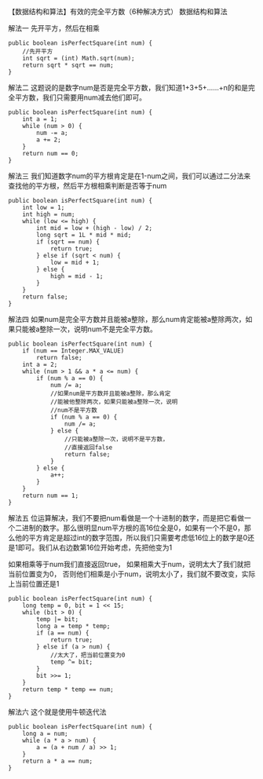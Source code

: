 【数据结构和算法】有效的完全平方数（6种解决方式）
数据结构和算法

解法一
先开平方，然后在相乘

    public boolean isPerfectSquare(int num) {
        //先开平方
        int sqrt = (int) Math.sqrt(num);
        return sqrt * sqrt == num;
    }

解法二
这题说的是数字num是否是完全平方数，我们知道1+3+5+……+n的和是完全平方数，我们只需要用num减去他们即可。

    public boolean isPerfectSquare(int num) {
        int a = 1;
        while (num > 0) {
            num -= a;
            a += 2;
        }
        return num == 0;
    }

解法三
我们知道数字num的平方根肯定是在1-num之间，我们可以通过二分法来查找他的平方根，然后平方根相乘判断是否等于num


    public boolean isPerfectSquare(int num) {
        int low = 1;
        int high = num;
        while (low <= high) {
            int mid = low + (high - low) / 2;
            long sqrt = 1L * mid * mid;
            if (sqrt == num) {
                return true;
            } else if (sqrt < num) {
                low = mid + 1;
            } else {
                high = mid - 1;
            }
        }
        return false;
    }

解法四
如果num是完全平方数并且能被a整除，那么num肯定能被a整除两次，如果只能被a整除一次，说明num不是完全平方数。

    public boolean isPerfectSquare(int num) {
        if (num == Integer.MAX_VALUE)
            return false;
        int a = 2;
        while (num > 1 && a * a <= num) {
            if (num % a == 0) {
                num /= a;
                //如果num是平方数并且能被a整除，那么肯定
                //能被他整除两次，如果只能被a整除一次，说明
                //num不是平方数
                if (num % a == 0) {
                    num /= a;
                } else {
                    //只能被a整除一次，说明不是平方数，
                    //直接返回false
                    return false;
                }
            } else {
                a++;
            }
        }
        return num == 1;
    }

解法五
位运算解决，我们不要把num看做是一个十进制的数字，而是把它看做一个二进制的数字。那么很明显num平方根的高16位全是0，如果有一个不是0，那么他的平方肯定是超过int的数字范围，所以我们只需要考虑低16位上的数字是0还是1即可。我们从右边数第16位开始考虑，先把他变为1

如果相乘等于num我们直接返回true，
如果相乘大于num，说明太大了我们就把当前位置变为0，
否则他们相乘是小于num，说明太小了，我们就不要改变，实际上当前位置还是1

    public boolean isPerfectSquare(int num) {
        long temp = 0, bit = 1 << 15;
        while (bit > 0) {
            temp |= bit;
            long a = temp * temp;
            if (a == num) {
                return true;
            } else if (a > num) {
                //太大了，把当前位置变为0
                temp ^= bit;
            }
            bit >>= 1;
        }
        return temp * temp == num;
    }

解法六
这个就是使用牛顿迭代法

    public boolean isPerfectSquare(int num) {
        long a = num;
        while (a * a > num) {
            a = (a + num / a) >> 1;
        }
        return a * a == num;
    }